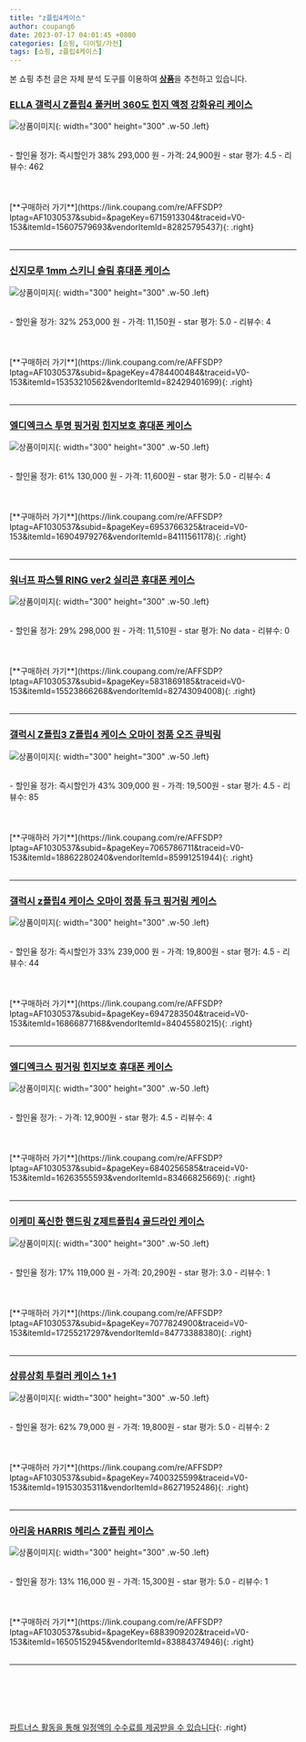 ```yaml
---
title: "z플립4케이스"
author: coupang6
date: 2023-07-17 04:01:45 +0800
categories: [쇼핑, 디이털/가전]
tags: [쇼핑, z플립4케이스]
---
```


본 쇼핑 추천 글은 자체 분석 도구를 이용하여 [**상품**](https://link.coupang.com/a/bao1ui)을 추천하고 있습니다.

### [ELLA 갤럭시 Z플립4 풀커버 360도 힌지 액정 강화유리 케이스](https://link.coupang.com/re/AFFSDP?lptag=AF1030537&subid=&pageKey=6715913304&traceid=V0-153&itemId=15607579693&vendorItemId=82825795437)

![상품이미지](https://thumbnail9.coupangcdn.com/thumbnails/remote/230x230ex/image/vendor_inventory/522e/b6a94f85c3954c78a15ca8c8800cda20d2bcf102303936c0b20a63e4a1cf.jpg){: width="300" height="300" .w-50 .left}


<br>
- 할인율 정가: 즉시할인가 38%  293,000   원
- 가격: 24,900원
- star 평가: 4.5
- 리뷰수: 462
<br>
<br>
<br>
<br>
[**구매하러 가기**](https://link.coupang.com/re/AFFSDP?lptag=AF1030537&subid=&pageKey=6715913304&traceid=V0-153&itemId=15607579693&vendorItemId=82825795437){: .right}
<br>
<br>

---

### [신지모루 1mm 스키니 슬림 휴대폰 케이스](https://link.coupang.com/re/AFFSDP?lptag=AF1030537&subid=&pageKey=4784400484&traceid=V0-153&itemId=15353210562&vendorItemId=82429401699)

![상품이미지](https://thumbnail6.coupangcdn.com/thumbnails/remote/230x230ex/image/retail/images/1344933841003041-e260d86d-ef19-4d9d-b748-af1fa48e55ca.png){: width="300" height="300" .w-50 .left}


<br>
- 할인율 정가: 32%  253,000   원
- 가격: 11,150원
- star 평가: 5.0
- 리뷰수: 4
<br>
<br>
<br>
<br>
[**구매하러 가기**](https://link.coupang.com/re/AFFSDP?lptag=AF1030537&subid=&pageKey=4784400484&traceid=V0-153&itemId=15353210562&vendorItemId=82429401699){: .right}
<br>
<br>

---

### [엘디엑크스 투명 핑거링 힌지보호 휴대폰 케이스](https://link.coupang.com/re/AFFSDP?lptag=AF1030537&subid=&pageKey=6953766325&traceid=V0-153&itemId=16904979276&vendorItemId=84111561178)

![상품이미지](https://thumbnail9.coupangcdn.com/thumbnails/remote/230x230ex/image/vendor_inventory/c82c/9be2cd1327cc559c7d4fb347ca26dc86de7df2623989951156aa21835cb2.jpg){: width="300" height="300" .w-50 .left}


<br>
- 할인율 정가: 61%  130,000   원
- 가격: 11,600원
- star 평가: 5.0
- 리뷰수: 4
<br>
<br>
<br>
<br>
[**구매하러 가기**](https://link.coupang.com/re/AFFSDP?lptag=AF1030537&subid=&pageKey=6953766325&traceid=V0-153&itemId=16904979276&vendorItemId=84111561178){: .right}
<br>
<br>

---

### [워너프 파스텔 RING ver2 실리콘 휴대폰 케이스](https://link.coupang.com/re/AFFSDP?lptag=AF1030537&subid=&pageKey=5831869185&traceid=V0-153&itemId=15523866268&vendorItemId=82743094008)

![상품이미지](https://thumbnail10.coupangcdn.com/thumbnails/remote/230x230ex/image/retail/images/1173455604453719-ecd9a1c9-0774-4698-b96b-c7c282e193da.jpg){: width="300" height="300" .w-50 .left}


<br>
- 할인율 정가: 29%  298,000   원
- 가격: 11,510원
- star 평가: No data
- 리뷰수: 0
<br>
<br>
<br>
<br>
[**구매하러 가기**](https://link.coupang.com/re/AFFSDP?lptag=AF1030537&subid=&pageKey=5831869185&traceid=V0-153&itemId=15523866268&vendorItemId=82743094008){: .right}
<br>
<br>

---

### [갤럭시 Z플립3 Z플립4 케이스 오마이 정품 오즈 큐빅링](https://link.coupang.com/re/AFFSDP?lptag=AF1030537&subid=&pageKey=7065786711&traceid=V0-153&itemId=18862280240&vendorItemId=85991251944)

![상품이미지](https://thumbnail8.coupangcdn.com/thumbnails/remote/230x230ex/image/vendor_inventory/caae/5612498ac662127a91245cac055a7e9f7ecc34947849e9b444e78b25cd2e.png){: width="300" height="300" .w-50 .left}


<br>
- 할인율 정가: 즉시할인가 43%  309,000   원
- 가격: 19,500원
- star 평가: 4.5
- 리뷰수: 85
<br>
<br>
<br>
<br>
[**구매하러 가기**](https://link.coupang.com/re/AFFSDP?lptag=AF1030537&subid=&pageKey=7065786711&traceid=V0-153&itemId=18862280240&vendorItemId=85991251944){: .right}
<br>
<br>

---

### [갤럭시 z플립4 케이스 오마이 정품 듀크 핑거링 케이스](https://link.coupang.com/re/AFFSDP?lptag=AF1030537&subid=&pageKey=6947283504&traceid=V0-153&itemId=16866877168&vendorItemId=84045580215)

![상품이미지](https://thumbnail9.coupangcdn.com/thumbnails/remote/230x230ex/image/vendor_inventory/29e7/154c670ae415acc6c5d6b019bc02cf5042f8a9c5d81360fa487ed4adef67.png){: width="300" height="300" .w-50 .left}


<br>
- 할인율 정가: 즉시할인가 33%  239,000   원
- 가격: 19,800원
- star 평가: 4.5
- 리뷰수: 44
<br>
<br>
<br>
<br>
[**구매하러 가기**](https://link.coupang.com/re/AFFSDP?lptag=AF1030537&subid=&pageKey=6947283504&traceid=V0-153&itemId=16866877168&vendorItemId=84045580215){: .right}
<br>
<br>

---

### [엘디엑크스 핑거링 힌지보호 휴대폰 케이스](https://link.coupang.com/re/AFFSDP?lptag=AF1030537&subid=&pageKey=6840256585&traceid=V0-153&itemId=16263555593&vendorItemId=83466825669)

![상품이미지](https://thumbnail6.coupangcdn.com/thumbnails/remote/230x230ex/image/vendor_inventory/cdb3/7c9cd48735eb886ea5ad270016d87c7b09ed2daa4f601951b7c3e553b411.jpg){: width="300" height="300" .w-50 .left}


<br>
- 할인율 정가: 
- 가격: 12,900원
- star 평가: 4.5
- 리뷰수: 4
<br>
<br>
<br>
<br>
[**구매하러 가기**](https://link.coupang.com/re/AFFSDP?lptag=AF1030537&subid=&pageKey=6840256585&traceid=V0-153&itemId=16263555593&vendorItemId=83466825669){: .right}
<br>
<br>

---

### [이케미 폭신한 핸드링 Z제트플립4 골드라인 케이스](https://link.coupang.com/re/AFFSDP?lptag=AF1030537&subid=&pageKey=7077824900&traceid=V0-153&itemId=17255217297&vendorItemId=84773388380)

![상품이미지](https://thumbnail7.coupangcdn.com/thumbnails/remote/230x230ex/image/vendor_inventory/cf27/ea21cddcde27fc540bcaee726307b463cb5d89fde196d1789f291f13fd8a.jpg){: width="300" height="300" .w-50 .left}


<br>
- 할인율 정가: 17%  119,000   원
- 가격: 20,290원
- star 평가: 3.0
- 리뷰수: 1
<br>
<br>
<br>
<br>
[**구매하러 가기**](https://link.coupang.com/re/AFFSDP?lptag=AF1030537&subid=&pageKey=7077824900&traceid=V0-153&itemId=17255217297&vendorItemId=84773388380){: .right}
<br>
<br>

---

### [상류상회 투컬러 케이스 1+1](https://link.coupang.com/re/AFFSDP?lptag=AF1030537&subid=&pageKey=7400325599&traceid=V0-153&itemId=19153035311&vendorItemId=86271952486)

![상품이미지](https://thumbnail8.coupangcdn.com/thumbnails/remote/230x230ex/image/vendor_inventory/44dd/1817221f38e25dc1a198bb3d37f54cb26c3904c7b4438c2bd62be50aa64e.png){: width="300" height="300" .w-50 .left}


<br>
- 할인율 정가: 62%  79,000   원
- 가격: 19,800원
- star 평가: 5.0
- 리뷰수: 2
<br>
<br>
<br>
<br>
[**구매하러 가기**](https://link.coupang.com/re/AFFSDP?lptag=AF1030537&subid=&pageKey=7400325599&traceid=V0-153&itemId=19153035311&vendorItemId=86271952486){: .right}
<br>
<br>

---

### [아리움 HARRIS 헤리스 Z플립 케이스](https://link.coupang.com/re/AFFSDP?lptag=AF1030537&subid=&pageKey=6883909202&traceid=V0-153&itemId=16505152945&vendorItemId=83884374946)

![상품이미지](https://thumbnail6.coupangcdn.com/thumbnails/remote/230x230ex/image/vendor_inventory/fa3e/4cc136b2c2097b20fab7fb13fdaeb719d3eb6a9abd599241239002bb25ea.png){: width="300" height="300" .w-50 .left}


<br>
- 할인율 정가: 13%  116,000   원
- 가격: 15,300원
- star 평가: 5.0
- 리뷰수: 1
<br>
<br>
<br>
<br>
[**구매하러 가기**](https://link.coupang.com/re/AFFSDP?lptag=AF1030537&subid=&pageKey=6883909202&traceid=V0-153&itemId=16505152945&vendorItemId=83884374946){: .right}
<br>
<br>

---
<br><br><br><br><br> [파트너스 활동을 통해 일정액의 수수료를 제공받을 수 있습니다](https://link.coupang.com/a/bao1ui){: .right}